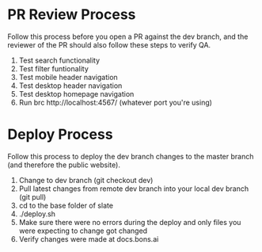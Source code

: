 # PR Review Process
Follow this process before you open a PR against the dev branch, and the reviewer of the PR should also follow these steps to verify QA.
1. Test search functionality
2. Test filter funtionality
2. Test mobile header navigation
3. Test desktop header navigation
4. Test desktop homepage navigation
5. Run brc http://localhost:4567/ (whatever port you're using)

# Deploy Process
Follow this process to deploy the dev branch changes to the master branch (and therefore the public website).
1. Change to dev branch (git checkout dev)
2. Pull latest changes from remote dev branch into your local dev branch (git pull)
3. cd to the base folder of slate
4. ./deploy.sh
5. Make sure there were no errors during the deploy and only files you were expecting to change got changed
6. Verify changes were made at docs.bons.ai